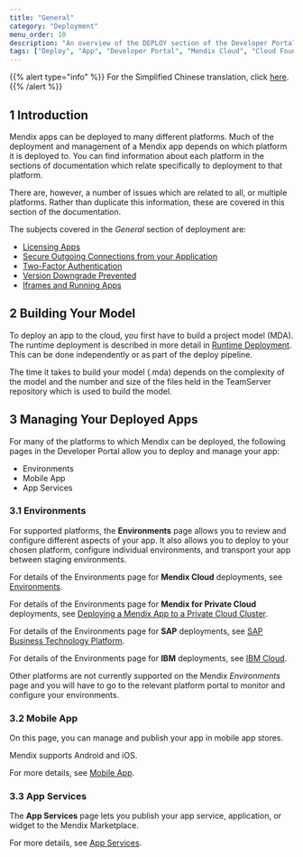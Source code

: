 ```yaml
---
title: "General"
category: "Deployment"
menu_order: 10
description: "An overview of the DEPLOY section of the Developer Portal"
tags: ["Deploy", "App", "Developer Portal", "Mendix Cloud", "Cloud Foundry", "Azure", "Docker", "IBM", "SAP", "On-premises", "Kubernetes"]
---
```


{{% alert type="info" %}}
For the Simplified Chinese translation, click [here](https://cdn.mendix.tencent-cloud.com/documentation/developerportal/general.pdf).
{{% /alert %}}

## 1 Introduction

Mendix apps can be deployed to many different platforms. Much of the deployment and management of a Mendix app depends on which platform it is deployed to. You can find information about each platform in the sections of documentation which relate specifically to deployment to that platform.

There are, however, a number of issues which are related to all, or multiple platforms. Rather than duplicate this information, these are covered in this section of the documentation.

The subjects covered in the *General* section of deployment are:

* [Licensing Apps](licensing-apps-outside-mxcloud)
* [Secure Outgoing Connections from your Application](securing-outgoing-connections-from-your-application)
* [Two-Factor Authentication](two-factor-authentication)
* [Version Downgrade Prevented](version-downgrade-prevention)
* [Iframes and Running Apps](running-in-iframe)

## 2 Building Your Model

To deploy an app to the cloud, you first have to build a project model (MDA). The runtime deployment is described in more detail in [Runtime Deployment](/refguide/runtime-deployment). This can be done independently or as part of the deploy pipeline.

The time it takes to build your model (.mda) depends on the complexity of the model and the number and size of the files held in the TeamServer repository which is used to build the model.

## 3 Managing Your Deployed Apps

For many of the platforms to which Mendix can be deployed, the following pages in the Developer Portal allow you to deploy and manage your app:

* Environments
* Mobile App
* App Services

### 3.1 Environments

For supported platforms, the **Environments** page allows you to review and configure different aspects of your app. It also allows you to deploy to your chosen platform, configure individual environments, and transport your app between staging environments.

For details of the Environments page for **Mendix Cloud** deployments, see [Environments](environments).

For details of the Environments page for **Mendix for Private Cloud** deployments, see [Deploying a Mendix App to a Private Cloud Cluster](private-cloud-deploy#environment-details).

For details of the Environments page for **SAP** deployments, see [SAP Business Technology Platform](sap-cloud-platform#EnvironmentDetails).

For details of the Environments page for **IBM** deployments, see [IBM Cloud](ibm-cloud#EnvironmentDetails).

Other platforms are not currently supported on the Mendix *Environments* page and you will have to go to the relevant platform portal to monitor and configure your environments.
    
### 3.2 Mobile App

On this page, you can manage and publish your app in mobile app stores.

Mendix supports Android and iOS.

For more details, see [Mobile App](mobileapp).  

### 3.3 App Services

The **App Services** page lets you publish your app service, application, or widget to the Mendix Marketplace.

For more details, see [App Services](app-services).  
